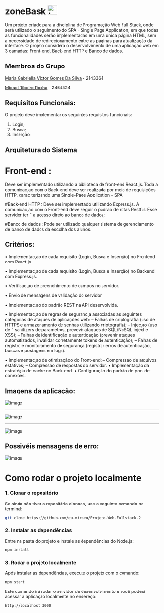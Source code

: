 # zoneBask <img src="./public/icons/logo.png" alt="Logo" width="30">

Um projeto criado para a disciplina de Programação Web Full Stack, onde será utilizado o seguimento do SPA - Single Page Application, em que todas as funcionalidades serão
implementadas em uma unica página HTML, sem a necessidade de redirecionamento entre as páginas para atualização da interface. O projeto considera o desenvolvimento de uma 
aplicação web em 3 camadas: Front-end, Back-end HTTP e Banco de dados. 

## Membros do Grupo

[Maria Gabriella Victor Gomes Da Silva](https://github.com/gabriellavsx) - 2143364

[Micael Ribeiro Rocha](https://github.com/eu-micaeu) - 2454424

## Requisitos Funcionais:

O projeto deve implementar os seguintes requisitos funcionais:
1. Login;
2. Busca;
3. Inserção

## Arquitetura do Sistema

# Front-end : 
Deve ser implementado utilizando a biblioteca de front-end React.js. Toda a
comunicac¸ao com o Back-end deve ser realizada por meio de requisições HTTP, carac
terizando uma Single-Page Application - SPA;

#Back-end HTTP : 
Deve ser implementado utilizando Express.js. A comunicac¸ao com o Front-end
deve seguir o padrao de rotas Restful. Esse servidor ter ˜ a acesso direto ao banco de
dados;

#Banco de dados : 
Pode ser utilizado qualquer sistema de gerenciamento de banco de dados
da escolha dos alunos.


## Critérios:

• Implementac¸ao de cada requisito (Login, Busca e Inserção) no Frontend com React.js. 

• Implementac¸ao de cada requisito (Login, Busca e Inserção) no Backend com Express.js. 

• Verificac¸ao de preenchimento de campos no servidor. 

• Envio de mensagens de validação do servidor. 

• Implementac¸ao do padrão REST na API desenvolvida. 

• Implementac¸ao de regras de seguranc¸a associadas as seguintes categorias de ataques de aplicações web: 
– Falhas de criptografia (uso de HTTPS e armazenamento de senhas utilizando criptografia);
– Injec¸ao (uso de ˜ sanitizers de parametros, prevevir ataques de SQL/NoSQL inject e 
XSS);
– Falhas de identificação e autenticação (prevenir ataques automatizados, invalidar 
corretamente tokens de autenticação); 
– Falhas de registro e monitoramento de segurança (registrar erros de autenticação,
buscas e postagens em logs).

• Implementac¸ao de otimizaçãoo do Front-end: 
– Compressao de arquivos estátivos; 
– Compressao de respostas do servidor. 
• Implementação da estratégia de cache no Back-end. 
• Configuração do padrão de pool de conexões. 

## Imagens da aplicação:

![image]()

<hr>

![image]()

<hr>

![image]()

## Possivéis mensagens de erro:

![image]()

# Como rodar o projeto localmente

### 1. Clonar o repositório

Se ainda não tiver o repositório clonado, use o seguinte comando no terminal:

```bash
git clone https://github.com/eu-micaeu/Projeto-Web-Fullstack-2
```

### 2. Instalar as dependências

Entre na pasta do projeto e instale as dependências do Node.js:

```bash
npm install
```

### 3. Rodar o projeto localmente

Após instalar as dependências, execute o projeto com o comando:

```bash
npm start
```

Este comando irá rodar o servidor de desenvolvimento e você poderá acessar a aplicação localmente no endereço:

```bash
http://localhost:3000
```
